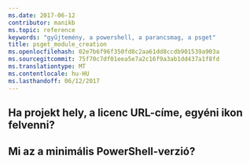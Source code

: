 ```yaml
---
ms.date: 2017-06-12
contributor: manikb
ms.topic: reference
keywords: "gyűjtemény, a powershell, a parancsmag, a psget"
title: psget_module_creation
ms.openlocfilehash: 02e7b6f96f350fd8c2aa61dd8ccdb901539a903a
ms.sourcegitcommit: 75f70c7df01eea5e7a2c16f9a3ab1dd437a1f8fd
ms.translationtype: MT
ms.contentlocale: hu-HU
ms.lasthandoff: 06/12/2017
---
```

## <a name="when-to-include-a-project-site-license-url-custom-icon"></a>Ha projekt hely, a licenc URL-címe, egyéni ikon felvenni?


## <a name="what-is-minimum-powershell-version"></a>Mi az a minimális PowerShell-verzió?

